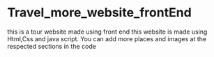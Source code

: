 # Travel_more_website_frontEnd
this is a tour website made using front end 
this website is made using Html,Css and java script.
You can add more places and images at the respected sections in the code

